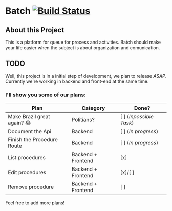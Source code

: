 # Batch [![Build Status](https://travis-ci.com/enieber/batch.svg?branch=master)](https://travis-ci.com/enieber/batch)

## About this Project

This is a platform for queue for process and activities.
Batch should make your life easier when the subject is about organization and comunication.

## TODO

Well, this project is in a initial step of development, we plan to release _ASAP_.
Currently we're working in backend and front-end at the same time.

### I'll show you some of our plans:

| Plan                        | Category           | Done?                   |
| --------------------------- | ------------------ | ----------------------- |
| Make Brazil great again? 😂 | Politians?         | [ ] (_Inpossible Task_) |
| Document the Api            | Backend            | [ ] (_In progress_)     |
| Finish the Procedure Route  | Backend            | [ ] (_In progress_)     |
| List procedures             | Backend + Frontend | [x]                     |
| Edit procedures             | Backend + Frontend | [x]/[ ]                 |
| Remove procedure            | Backend + Frontend | [ ]                     |

Feel free to add more plans!

